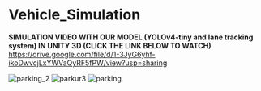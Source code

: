 # Vehicle_Simulation


**SIMULATION VIDEO WITH OUR MODEL (YOLOv4-tiny and lane tracking system) IN UNITY 3D (CLICK THE LINK BELOW TO WATCH)**
https://drive.google.com/file/d/1-3JyG6yhf-ikoDwvcjLxYWVaQyRF5fPW/view?usp=sharing

![parking_2](https://user-images.githubusercontent.com/42544569/113493870-19bde480-94ec-11eb-8bb7-fffc0c4e9209.PNG)
![parkur3](https://user-images.githubusercontent.com/42544569/113493873-1dea0200-94ec-11eb-8581-354b685c7d67.PNG)
![parking](https://user-images.githubusercontent.com/42544569/113493875-1fb3c580-94ec-11eb-98c5-38460032d8f3.PNG)





